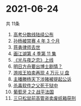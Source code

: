 # 2021-06-24
  共 11条

  <!-- BEGIN -->
  <!-- 最后更新时间:Thu Jun 24 2021 09:11:05 GMT+0000 (Coordinated Universal Time) -->
  1. [高考分数线陆续公布](https://www.zhihu.com/search?q=高考分数线)
1. [孙杨被禁赛 4 年 3 个月](https://www.zhihu.com/search?q=孙杨)
1. [蒋勇律师去世](https://www.zhihu.com/search?q=蒋勇)
1. [画江湖第 4 季第 11 集](https://www.zhihu.com/search?q=画江湖之不良人)
1. [《光与夜之恋》上线](https://www.zhihu.com/search?q=光与夜之恋)
1. [明日方舟要出博士剧情？](https://www.zhihu.com/search?q=明日方舟)
1. [游戏王拍卖再现 4 万元 U 盘](https://www.zhihu.com/search?q=游戏王)
1. [主播滕杨天下涉赌被提起公诉](https://www.zhihu.com/search?q=滕杨天下)
1. [杀毒软件之父死于狱中](https://www.zhihu.com/search?q=杀毒软件之父)
1. [葡萄牙 2:2 战平法国](https://www.zhihu.com/search?q=葡萄牙队)
1. [三只松鼠前高管盗卖废纸箱获刑](https://www.zhihu.com/search?q=三只松鼠)
  <!-- END -->
  